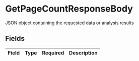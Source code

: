 # GetPageCountResponseBody

JSON object containing the requested data or analysis results


## Fields

| Field       | Type        | Required    | Description |
| ----------- | ----------- | ----------- | ----------- |